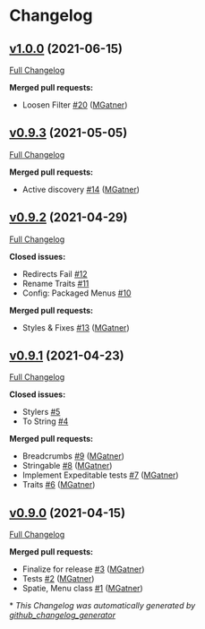 # Changelog

## [v1.0.0](https://github.com/tattersoftware/codeigniter4-menus/tree/v1.0.0) (2021-06-15)

[Full Changelog](https://github.com/tattersoftware/codeigniter4-menus/compare/v0.9.3...v1.0.0)

**Merged pull requests:**

- Loosen Filter [\#20](https://github.com/tattersoftware/codeigniter4-menus/pull/20) ([MGatner](https://github.com/MGatner))

## [v0.9.3](https://github.com/tattersoftware/codeigniter4-menus/tree/v0.9.3) (2021-05-05)

[Full Changelog](https://github.com/tattersoftware/codeigniter4-menus/compare/v0.9.2...v0.9.3)

**Merged pull requests:**

- Active discovery [\#14](https://github.com/tattersoftware/codeigniter4-menus/pull/14) ([MGatner](https://github.com/MGatner))

## [v0.9.2](https://github.com/tattersoftware/codeigniter4-menus/tree/v0.9.2) (2021-04-29)

[Full Changelog](https://github.com/tattersoftware/codeigniter4-menus/compare/v0.9.1...v0.9.2)

**Closed issues:**

- Redirects Fail [\#12](https://github.com/tattersoftware/codeigniter4-menus/issues/12)
- Rename Traits [\#11](https://github.com/tattersoftware/codeigniter4-menus/issues/11)
- Config: Packaged Menus [\#10](https://github.com/tattersoftware/codeigniter4-menus/issues/10)

**Merged pull requests:**

- Styles & Fixes [\#13](https://github.com/tattersoftware/codeigniter4-menus/pull/13) ([MGatner](https://github.com/MGatner))

## [v0.9.1](https://github.com/tattersoftware/codeigniter4-menus/tree/v0.9.1) (2021-04-23)

[Full Changelog](https://github.com/tattersoftware/codeigniter4-menus/compare/v0.9.0...v0.9.1)

**Closed issues:**

- Stylers [\#5](https://github.com/tattersoftware/codeigniter4-menus/issues/5)
- To String [\#4](https://github.com/tattersoftware/codeigniter4-menus/issues/4)

**Merged pull requests:**

- Breadcrumbs [\#9](https://github.com/tattersoftware/codeigniter4-menus/pull/9) ([MGatner](https://github.com/MGatner))
- Stringable [\#8](https://github.com/tattersoftware/codeigniter4-menus/pull/8) ([MGatner](https://github.com/MGatner))
- Implement Expeditable tests [\#7](https://github.com/tattersoftware/codeigniter4-menus/pull/7) ([MGatner](https://github.com/MGatner))
- Traits [\#6](https://github.com/tattersoftware/codeigniter4-menus/pull/6) ([MGatner](https://github.com/MGatner))

## [v0.9.0](https://github.com/tattersoftware/codeigniter4-menus/tree/v0.9.0) (2021-04-15)

[Full Changelog](https://github.com/tattersoftware/codeigniter4-menus/compare/f1ff4dde50a21223b9b4f6c6bd2ec1037bbc32b2...v0.9.0)

**Merged pull requests:**

- Finalize for release [\#3](https://github.com/tattersoftware/codeigniter4-menus/pull/3) ([MGatner](https://github.com/MGatner))
- Tests [\#2](https://github.com/tattersoftware/codeigniter4-menus/pull/2) ([MGatner](https://github.com/MGatner))
- Spatie, Menu class [\#1](https://github.com/tattersoftware/codeigniter4-menus/pull/1) ([MGatner](https://github.com/MGatner))



\* *This Changelog was automatically generated by [github_changelog_generator](https://github.com/github-changelog-generator/github-changelog-generator)*
